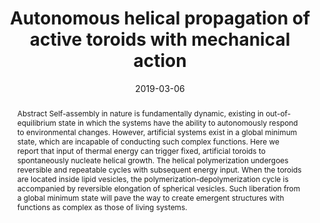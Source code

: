 ---
title: Autonomous helical propagation of active toroids with mechanical action
authors:
- Bowen Shen
- Youliang Zhu
- Yongju Kim
- Xiaobin Zhou
- Haonan Sun
- Zhongyuan Lu
- Myongsoo Lee
date: 2019-03-06
doi: 10.1038/s41467-019-09099-9
publish_types: 期刊文章
publication: Nature Communications
publication_short: Nat Commun
abstract: Abstract             Self-assembly in nature is fundamentally dynamic, existing  in out-of-equilibrium state in which the systems have the ability to  autonomously respond to environmental changes. However, artificial  systems exist in a global minimum state, which are incapable of  conducting such complex functions. Here we report that input of thermal  energy can trigger fixed, artificial toroids to spontaneously nucleate  helical growth. The helical polymerization undergoes reversible and  repeatable cycles with subsequent energy input. When the toroids are  located inside lipid vesicles, the polymerization-depolymerization cycle  is accompanied by reversible elongation of spherical vesicles. Such  liberation from a global minimum state will pave the way to create  emergent structures with functions as complex as those of living  systems.
url_pdf: https://www.nature.com/articles/s41467-019-09099-9
---